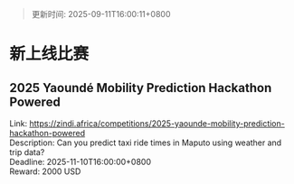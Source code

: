 > 更新时间: 2025-09-11T16:00:11+0800 

# 新上线比赛


## 2025 Yaoundé Mobility Prediction Hackathon Powered
Link: https://zindi.africa/competitions/2025-yaounde-mobility-prediction-hackathon-powered  
Description: Can you predict taxi ride times in Maputo using weather and trip data?  
Deadline: 2025-11-10T16:00:00+0800  
Reward: 2000 USD  


